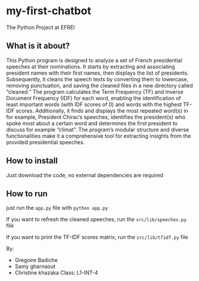 # my-first-chatbot

The Python Project at EFREI

## What is it about?

This Python program is designed to analyze a set of French presidential speeches at their nominations. It starts by extracting and associating president names with their first names, then displays the list of presidents. Subsequently, it cleans the speech texts by converting them to lowercase, removing punctuation, and saving the cleaned files in a new directory called “cleaned.” The program calculates the Term Frequency (TF) and Inverse Document Frequency (IDF) for each word, enabling the identification of least important words (with IDF scores of 0) and words with the highest TF-IDF scores. Additionally, it finds and displays the most repeated word(s) in for example, President Chirac’s speeches, identifies the president(s) who spoke most about a certain word and determines the first president to discuss for example “climat”. The program’s modular structure and diverse functionalities make it a comprehensive tool for extracting insights from the provided presidential speeches.

## How to install

Just download the code, no external dependencies are required

## How to run

just run the `app.py` file with `python app.py`

If you want to refresh the cleaned speeches, run the `src/lib/speeches.py` file

If you want to print the TF-IDF scores matrix, run the `src/lib/tfidf.py` file

By: 
- Gregoire Badiche
- Samy gharnaout
- Christine khazaka
Class: L1-INT-4
